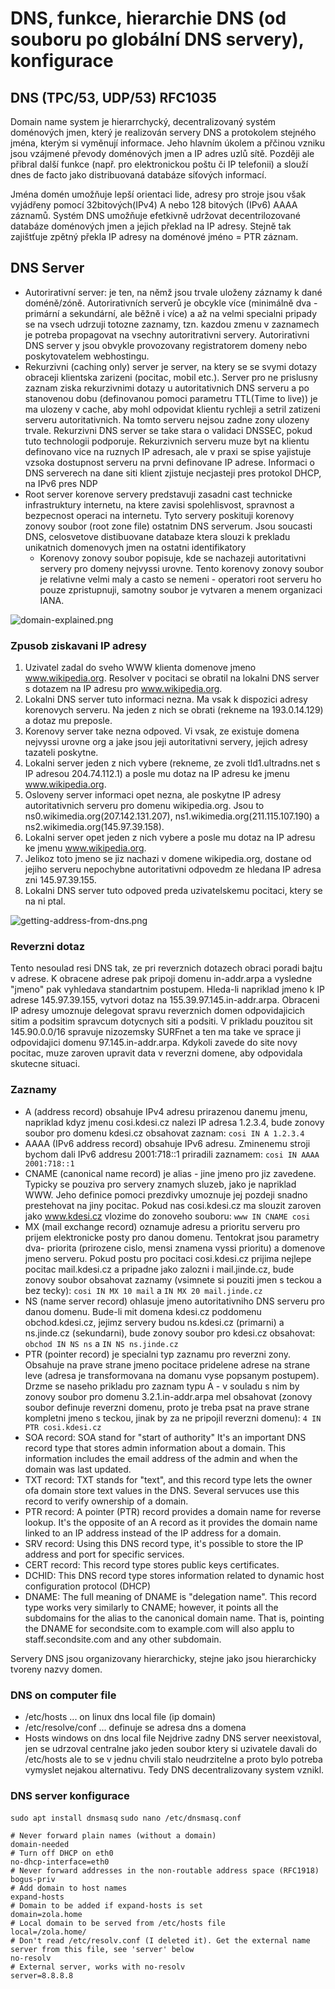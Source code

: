 # DNS, funkce, hierarchie DNS (od souboru po globální DNS servery), konfigurace

## DNS (TPC/53, UDP/53) RFC1035
Domain name system je hierarrchycký, decentralizovaný systém doménových jmen, který je realizován servery DNS a protokolem stejného jména, kterým si vyměnují informace. Jeho hlavním úkolem a přčinou vzniku jsou vzájmené převody doménových jmen a IP adres uzlů sítě. Později ale přibral další funkce (např. pro elektronickou poštu či IP telefonii) a slouží dnes de facto jako distribuovaná databáze síťových informací.

Jména domén umožňuje lepší orientaci lide, adresy pro stroje jsou však vyjádřeny pomocí 32bitových(IPv4) A nebo 128 bitových (IPv6) AAAA záznamů. Systém DNS umožňuje efetkivně udržovat decentrilozované databáze doménových jmen a jejich překlad na IP adresy. Stejně tak zajištťuje zpětný překla IP adresy na doménové jméno = PTR záznam.

## DNS Server
- Autorirativní server: je ten, na němž jsou trvale uloženy záznamy k dané doméně/zóně. Autorirativních serverů je obcykle více (minimálně dva - primární a sekundární, ale běžně i více) a až na velmi specialni pripady se na vsech udrzuji totozne zaznamy, tzn. kazdou zmenu v zaznamech je potreba propagovat na vsechny autoritrativni servery. Autorirativni DNS server y jsou obvykle provozovany registratorem domeny nebo poskytovatelem webhostingu.
- Rekurzivni (caching only) server je server, na ktery se se svymi dotazy obraceji klientska zarizeni (pocitac, mobil etc.). Server pro ne prislusny zaznam ziska rekurzivnimi dotazy u autoritativnich DNS serveru a po stanovenou dobu (definovanou pomoci parametru TTL(Time to live)) je ma ulozeny v cache, aby mohl odpovidat klientu rychleji a setril zatizeni serveru autoritativnich. Na tomto serveru nejsou zadne zony ulozeny trvale. Rekurzivni DNS server se take stara o validaci DNSSEC, pokud tuto technologii podporuje. Rekurzivnich serveru muze byt na klientu definovano vice na ruznych IP adresach, ale v praxi se spise yajistuje vzsoka dostupnost serveru na prvni definovane IP adrese. Informaci o DNS serverech na dane siti klient zjistuje necjasteji pres protokol DHCP, na IPv6 pres NDP
- Root server korenove servery predstavuji zasadni cast technicke infrastruktury internetu, na ktere zavisi spolehlisvost, spravnost a bezpecnost operaci na internetu. Tyto servery poskituji korenovy zonovy soubor (root zone file) ostatnim DNS serverum. Jsou soucasti DNS, celosvetove distibuovane databaze ktera slouzi k prekladu unikatnich domenovych jmen na ostatni identifikatory
  - Korenovy zonovy soubor popisuje, kde se nachazeji autoritativni servery pro domeny nejvyssi urovne. Tento korenovy zonovy soubor je relativne velmi maly a casto se nemeni - operatori root serveru ho pouze zpristupnuji, samotny soubor je vytvaren a menem organizaci IANA.

![domain-explained.png](domain-explained.png)

### Zpusob ziskavani IP adresy
1. Uzivatel zadal do sveho WWW klienta domenove jmeno www.wikipedia.org. Resolver v pocitaci se obratil na lokalni DNS server s dotazem na IP adresu pro www.wikipedia.org.
2. Lokalni DNS server tuto informaci nezna. Ma vsak k dispozici adresy korenovych serveru. Na jeden z nich se obrati (rekneme na 193.0.14.129) a dotaz mu preposle.
3. Korenovy server take nezna odpoved. Vi vsak, ze existuje domena nejvyssi urovne org a jake jsou jeji autoritativni servery, jejich adresy tazateli poskytne.
4. Lokalni server jeden z nich vybere (rekneme, ze zvoli tld1.ultradns.net s IP adresou 204.74.112.1) a posle mu dotaz na IP adresu ke jmenu www.wikipedia.org.
5. Osloveny server informaci opet nezna, ale poskytne IP adresy autoritativnich serveru pro domenu wikipedia.org. Jsou to ns0.wikimedia.org(207.142.131.207), ns1.wikimedia.org(211.115.107.190) a ns2.wikimedia.org(145.97.39.158).
6. Lokalni server opet jeden z nich vybere a posle mu dotaz na IP adresu ke jmenu www.wikipedia.org.
7. Jelikoz toto jmeno se jiz nachazi v domene wikipedia.org, dostane od jejiho serveru nepochybne autoritativni odpovedm ze hledana IP adresa zni 145.97.39.155.
8. Lokalni DNS server tuto odpoved preda uzivatelskemu pocitaci, ktery se na ni ptal.

![getting-address-from-dns.png](getting-address-from-dns.png)

### Reverzni dotaz
Tento nesoulad resi DNS tak, ze pri reverznich dotazech obraci poradi bajtu v adrese. K obracene adrese pak pripoji domenu in-addr.arpa a vysledne "jmeno" pak vyhledava standartnim postupem. Hleda-li napriklad jmeno k IP adrese 145.97.39.155, vytvori dotaz  na 155.39.97.145.in-addr.arpa. Obraceni IP adresy umoznuje delegovat spravu reverznich domen odpovidajicich sitim a podsitim spravcum dotycnych siti a podsiti. V prikladu pouzitou sit 145.90.0.0/16 spravuje nizozemsky SURFnet a ten ma take ve sprace ji odpovidajici domenu 97.145.in-addr.arpa. Kdykoli zavede do site novy pocitac, muze zaroven upravit data v reverzni domene, aby odpovidala skutecne situaci.

### Zaznamy
- A (address record) obsahuje IPv4 adresu prirazenou danemu jmenu, napriklad kdyz jmenu cosi.kdesi.cz nalezi IP adresa 1.2.3.4, bude zonovy soubor pro domenu kdesi.cz obsahovat zaznam: `cosi IN A 1.2.3.4`
- AAAA (IPv6 address record) obsahuje IPv6 adresu. Zminenemu stroji bychom dali IPv6 addresu 2001:718::1 priradili zaznamem: `cosi IN AAAA 2001:718::1`
- CNAME (canonical name record) je alias - jine jmeno pro jiz zavedene. Typicky se pouziva pro servery znamych sluzeb, jako je napriklad WWW. Jeho definice pomoci prezdivky umoznuje jej pozdeji snadno prestehovat na jiny pocitac. Pokud nas cosi.kdesi.cz ma slouzit zaroven jako www.kdesi.cz vlozime do zonoveho souboru: `www IN CNAME cosi`
- MX (mail exchange record) oznamuje adresu a prioritu serveru pro prijem elektronicke posty pro danou domenu. Tentokrat jsou parametry dva- priorita (prirozene cislo, mensi znamena vyssi prioritu) a domenove jmeno serveru. Pokud postu pro pocitaci cosi.kdesi.cz prijima nejlepe pocitac mail.kdesi.cz a pripadne jako zalozni i mail.jinde.cz, bude zonovy soubor obsahovat zaznamy (vsimnete si pouziti jmen s teckou a bez tecky): `cosi IN MX 10 mail` a `IN MX 20 mail.jinde.cz`
- NS (name server record) ohlasuje jmeno autoritativniho DNS serveru pro danou domenu. Bude-li mit domena kdesi.cz poddomenu obchod.kdesi.cz, jejimz servery budou ns.kdesi.cz (primarni) a ns.jinde.cz (sekundarni), bude zonovy soubor pro kdesi.cz obsahovat: `obchod IN NS ns` a `IN NS ns.jinde.cz`
- PTR (pointer record) je specialni typ zaznamu pro reverzni zony. Obsahuje na prave strane jmeno pocitace pridelene adrese na strane leve (adresa je transformovana na domanu vyse popsanym postupem). Drzme se naseho prikladu pro zaznam typu A - v souladu s nim by zonovy soubor pro domenu 3.2.1.in-addr.arpa mel obsahovat (zonovy soubor definuje reverzni domenu, proto je treba psat na prave strane kompletni jmeno s teckou, jinak by za ne pripojil reverzni domenu): `4 IN PTR cosi.kdesi.cz`
- SOA record: SOA stand for "start of authority" It's an important DNS record type that stores admin information about a domain. This information includes the email address of the admin and when the domain was last updated.
- TXT record: TXT stands for "text", and this record type lets the owner ofa domain store text values in the DNS. Several servuces use this record to verify ownership of a domain.
- PTR record: A pointer (PTR) record provides a domain name for reverse lookup. It's the opposite of an A record as it provides the domain name linked to an IP address instead of the IP address for a domain.
- SRV record: Using this DNS record type, it's possible to store the IP address and port for specific  services.
- CERT record: This record type stores public keys certificates.
- DCHID: This DNS record type stores information related to dynamic host configuration protocol (DHCP)
- DNAME: The full meaning of DNAME is "delegation name". This record type works very similarly to CNAME; however, it points all the subdomains for the alias to the canonical domain name. That is, pointing the DNAME for secondsite.com to example.com will also applu to staff.secondsite.com and any other subdomain.

Servery DNS jsou organizovany hierarchicky, stejne jako jsou hierarchicky tvoreny nazvy domen.

### DNS on computer file
- /etc/hosts ... on linux dns local file (ip domain)
- /etc/resolve/conf ... definuje se adresa dns a domena
- Hosts windows on dns local file
Nejdrive zadny DNS server neexistoval, jen se udrzoval centralne jako jeden soubor ktery si uzivatele davali do /etc/hosts ale to se v jednu chvili stalo neudrzitelne a proto bylo potreba vymyslet nejakou alternativu. Tedy DNS decentralizovany system vznikl.

### DNS server konfigurace
`sudo apt install dnsmasq`
`sudo nano /etc/dnsmasq.conf`
```
# Never forward plain names (without a domain)
domain-needed
# Turn off DHCP on eth0
no-dhcp-interface=eth0
# Never forward addresses in the non-routable address space (RFC1918)
bogus-priv
# Add domain to host names
expand-hosts
# Domain to be added if expand-hosts is set
domain=zola.home
# Local domain to be served from /etc/hosts file
local=/zola.home/
# Don't read /etc/resolv.conf (I deleted it). Get the external name server from this file, see 'server' below
no-resolv
# External server, works with no-resolv
server=8.8.8.8
```

